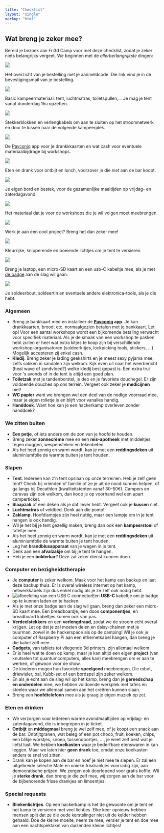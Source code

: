 ```yaml
---
title: "Checklist"
layout: "single"
markup: "html"
---
```

<div class="block--centered">
<h2>Wat breng je zeker mee?</h2>
  <p>Bereid je bezoek aan Fri3d Camp voor met deze checklist, zodat je zeker niets belangrijks vergeet. We beginnen met de <em>allerberlangrijkste</em> dingen:</p>
	<!-- imggrid -->
    <div class="imggrid imggrid-checklist">
        <div class="imggrid__item">
            <div class="imggrid__imgwrapper">
                <img src="/img/checklist_scroll.png" />
            </div>
            <p>Het overzicht van je bestelling met je aanmeldcode. Die link vind je in de bevestigingsmail van je bestelling.</p>
        </div>
		<div class="imggrid__item">
            <div class="imggrid__imgwrapper">
                <img src="/img/checklist_tent.png" />
            </div>
            <p>Basic kampeermateriaal: tent, luchtmatras, toiletspullen,... Je mag je tent vanaf donderdag 15u opzetten.</p>
        </div>
        <div class="imggrid__item">
            <div class="imggrid__imgwrapper">
                <img src="/img/checklist_power.png" />
            </div>
            <p>Stekkerblokken en verlengkabels om aan te sluiten op het stroomnetwerk en door te lussen naar de volgende kampeerplek.</p>
        </div>
        <div class="imggrid__item">
            <div class="imggrid__imgwrapper">
                <img src="/img/checklist_cash.png" />
            </div>
            <p>De <a href="https://www.payconiq.be/nl/particulier/activeer-payconiq-by-bancontact">Payconiq</a> app voor je drankkkaarten en wat cash voor eventuele materiaalbijdrage bij workshops.</p>
        </div>
        <div class="imggrid__item">
            <div class="imggrid__imgwrapper">
                <img src="/img/checklist_food.png" />
            </div>
            <p>Eten en drank voor ontbijt en lunch, voorzover je die niet aan de bar koopt.</p>
        </div>
        <div class="imggrid__item">
            <div class="imggrid__imgwrapper">
                <img src="/img/checklist_cutlery.png" />
            </div>
            <p>Je eigen bord en bestek, voor de gezamenlijke maaltijden op vrijdag- en zaterdagavond.</p>
        </div>
        <div class="imggrid__item">
            <div class="imggrid__imgwrapper">
                <img src="/img/checklist_supplies.png" />
            </div>
            <p>Het materiaal dat je voor de workshops die je wil volgen moet meebrengen.</p>
        </div>
        <div class="imggrid__item">
            <div class="imggrid__imgwrapper">
                <img src="/img/checklist_project.png" />
            </div>
            <p>Werk je aan een cool project? Breng het dan zeker mee!</p>
        </div>
        <div class="imggrid__item">
            <div class="imggrid__imgwrapper">
                <img src="/img/checklist_lights.png" />
            </div>
            <p>Kleurrijke, knipperende en boeiende lichtjes om je tent te versieren.</p>
        </div>
        <div class="imggrid__item">
            <div class="imggrid__imgwrapper">
                <img src="/img/checklist_badge.png" />
            </div>
            <p>Breng je laptop, een micro-SD kaart en een usb-C kabeltje mee, als je met <a href="/badge/">de badge</a> aan de slag wil gaan.</p>
        </div>
        <div class="imggrid__item">
            <div class="imggrid__imgwrapper">
                <img src="/img/checklist_tools.png" />
            </div>
            <p>Je soldeerbout, soldeertin en eventuele andere elektronica-tools, als je die hebt.</p>
        </div>
    </div>
	<!-- /imggrid -->
<h3>Algemeen</h3>
<ul>
<li>Breng je bankkaart mee en installeer de <strong><a href="https://www.payconiq.be/nl/particulier/activeer-payconiq-by-bancontact">Payconiq</a> app</strong>. Je kan drankkaarten, brood, etc. normaalgezien betalen met je bankkaart. Let op! Voor een aantal workshops wordt een bijkomende betaling verwacht voor specifiek materiaal. Als je de smaak van een workshop te pakken hebt zullen er heel wat extra kitjes te koop zijn bij verschillende workshop-organisatoren (soldeerkitjes, lockpicking tools, stickers, ...) Mogelijk accepteren zij enkel cash.</li>
<li><strong>Kledij</strong>. Breng zeker je lading geekshirts en je meest sexy pyjama mee, zelfs sokken in sandalen zijn welkom. Kijk even uit naar het weerbericht (heat wave of zondvloed?) welke kledij best gepast is. Een extra trui voor 's avonds of in de tent is altijd een goed plan.</li>
<li><strong>Toiletzak</strong> met je tandenborstel, je deo en je favoriete douchegel. Er zijn voldoende douches op ons terrein. Vergeet ook zeker je <strong>medicijnen</strong> niet!</li>
<li><strong>WC papier</strong> want we brengen wel een deel van de nodige voorraad mee, maar je eigen rolletje is en blijft voor vanalles handig.</li>
<li><strong>Handdoek</strong>. Want hoe kan je een hackerkamp overleven zonder handdoek?</li></ul>
<h3>We zitten buiten</h3>
<ul>
<li><strong>Een petje</strong>, of iets anders om de zon van je hoofd te houden.</li>
<li>Breng zeker <strong>zonnecrème</strong> mee en een <strong>reis-apotheek</strong> met middeltjes tegen muggen, wespensteken en tekenbeten.</li>
<li>Als het heel zonnig en warm wordt, kan je met een <strong>reddingsdeken</strong> uit aluminiumfolie de warmte buiten je tent houden.</li>
</ul>
<h3 >Slapen</h3>
<ul>
<li><strong>Tent</strong>. Iedereen kan z'n tent opslaan op onze terreinen. Heb je zelf geen tent? Check bij vrienden of familie of ze je uit de nood kunnen helpen, of ga langs bij Decathlon (kwaliteitstenten vanaf 30-50&euro;). Campers en caravas zijn ook welkom, dan koop je op voorhand wel een apart camperticket.</li>
<li><strong>Slaapzak</strong> of een deken als je dat liever hebt. Vergeet ook je <strong>kussen</strong> niet.</li>
<li><strong>Luchtmatras</strong> of veldbed. Denk aan die pomp!</li>
<li><strong>Zaklamp</strong>. Hoofdlampjes zijn heel nuttig, maar een lampje om in je tent hangen is ook handig.</li>
<li>Wil je het bij je tent gezellig maken, breng dan ook een <strong>kampeerstoel</strong> of tafeltje mee.</li>
<li>Als het heel zonnig en warm wordt, kan je met een <strong>reddingsdeken</strong> uit aluminiumfolie de warmte buiten je tent houden.</li>
<li>Leg het <strong>brandblusapparaat</strong> van je wagen in je tent.</li>
<li>Denk aan een <strong>afvalzakje</strong> om bij je tent te hangen.</li>
<li>Heb je een <strong>bolderkar</strong>? Deze zal zeker dienst kunnen doen.</li>
</ul>
<h3>Computer en bezigheidstherapie</h3>
<ul>
<li>Je <strong>computer</strong> is zeker welkom. Maak voor het kamp een backup en laat deze backup thuis. Er is overal wireless internet op het kamp, netwerkkabels zijn dus enkel nodig als je ze zelf ook nodig hebt.</li>
<li>
    <img src="/img/checklist_usb.png" class="img-right" alt="afbeelding van een USB C connector" />Een <strong>USB-C</strong> kabeltje om je badge op te kunnen laden en te hacken.</li>
<li>Als je met onze badge aan de slag wil gaan, breng dan zeker een micro-SD kaart mee. Een breadboardje, een doos <strong>componentjes</strong>, en breadboard kabeltjes komen ook van pas.</li>
<li><strong>Verdeelstekkers</strong> en een <strong>verlengdraad</strong>, zodat we de stroom echt overal krijgen. Let op dat je zal moeten delen en daisy-chainen met je buurman, zowel in de hackerspace als op de camping! Wil je ook je computer of Raspberry Pi aan een ethernetkabel hangen, dan breng je die kabel zelf mee.</li>
<li><strong>Gadgets</strong>, van tablets tot vliegende 3d printers, zijn allemaal welkom.</li>
<li>Er is heel wat te doen op kamp, maar je kan altijd een eigen <strong>project</strong> (van knutselen tot quantumcomputers, alles kan) meebrengen om er aan te werken, of gewoon voor de show.</li>
<li>De kinderen mogen hun favoriete <strong>speelgoed</strong> meebrengen. Die robot, driewieler, bal, Kubb-set of een bordspel zijn zeker welkom.</li>
<li>En als je echt aan de slag wil op het kamp, breng dan je <strong>gereedschap en onderdelen</strong> mee, we hebben voldoende werkplek met tafels en stoelen waar we allemaal samen aan het cre&euml;ren kunnen slaan.</li>
<li>Breng een <strong>hoofdtelefoon</strong> mee als je graag je eigen muziek op zet.</li></ul>
<h3>Eten en drinken</h3>
<ul>
<li>We verzorgen voor iedereen warme avondmaaltijden op vrijdag- en zaterdagavond, die is inbegrepen in je ticket.</li>
<li><strong>Ontbijt</strong> en <strong>middagmaal</strong> breng je wel zelf mee, of je koopt een snack aan de bar. Onbtijtgranen, wat beleg of een pot choco, fruit, koeken, chips, een blikje worstjes, snoep, tussendoortjes, ..., je weet zelf best wat je liefst lust. We hebben <strong>koelkasten</strong> waar je bederfbare etenswaren in kan leggen. Maar we laten hier <strong>geen drank</strong> toe, omdat onze koelkasten anders te snel vol zitten.</li>
<li>Drank kan je kopen aan de bar en hoef je niet mee te slepen. Er zal een uitgebreide selectie Mate en unieke frisdrankjes voorradig zijn, aan democratische prijzen. We zorgen ook doorlopend voor gratis koffie. Wil je <strong>sterke drank</strong>, dan breng je die zelf mee, wij zorgen aan de bar voor de bijbehorende frisse drankjes en limoentjes.</li></ul>
<h3>Special requests</h3>
<ul>
<li><strong>Blinkenlichtjes</strong>. Op een hackerkamp is het de gewoonte om je tent en het kamp te versieren met veel lichtjes. Elke keer opnieuw hebben mensen spijt dat ze die oude kerstslinger niet uit de kelder hebben gehaald. Doe de kleine moeite, neem ze mee, versier je tent en doe mee aan een nachtspektakel van duizenden kleine lichtjes!</li></ul>
</div>
